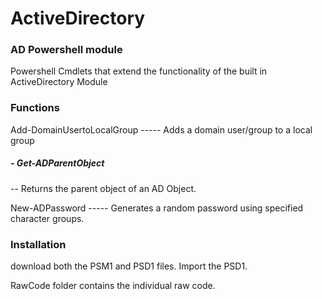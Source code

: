 # ActiveDirectory
### AD Powershell module

Powershell Cmdlets that extend the functionality of the built in ActiveDirectory Module

### Functions
Add-DomainUsertoLocalGroup ----- Adds a domain user/group to a local group   
##### - Get-ADParentObject    
-- Returns the parent object of an AD Object.   
   
New-ADPassword ----- Generates a random password using specified character groups.

### Installation

download both the PSM1 and PSD1 files.  Import the PSD1.

RawCode folder contains the individual raw code.
